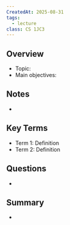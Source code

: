 ```yaml
---
CreatedAt: 2025-08-31
tags:
  - lecture
class: CS 1JC3
---
```

## Overview
- Topic:
- Main objectives:

## Notes
- 

## Key Terms
- Term 1: Definition
- Term 2: Definition

## Questions
- 

## Summary
- 

